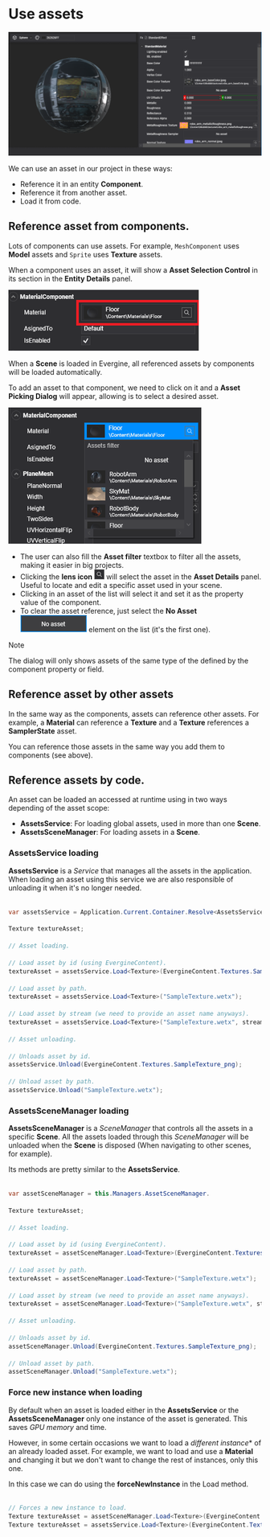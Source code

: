 # Use assets

![Use assets](Images/useAssets.png)

We can use an asset in our project in these ways:

* Reference it in an entity **Component**.
* Reference it from another asset.
* Load it from code.

## Reference asset from components.

Lots of components can use assets. For example, `MeshComponent` uses **Model** assets and `Sprite` uses **Texture** assets.

When a component uses an asset, it will show a **Asset Selection Control** in its section in the **Entity Details** panel.

![Assets Selection Control](Images/assetSelectionControl.png)

When a **Scene** is loaded in Evergine, all referenced assets by components will be loaded automatically.

To add an asset to that component, we need to click on it and a **Asset Picking Dialog** will appear, allowing is to select a desired asset. 

![Assets Picker Dialog](Images/assetPicker.png)

* The user can also fill the **Asset filter** textbox to filter all the assets, making it easier in big projects.
* Clicking the **lens icon** ![Lens Icon](Images/lensIcon.png) will select the asset in the **Asset Details** panel. Useful to locate and edit a specific asset used in your scene.
* Clicking in an asset of the list will select it and set it as the property value of the component.
* To clear the asset reference, just select the **No Asset** ![No Asset Button](Images/noAsset.png) element on the list (it's the first one). 


> [!NOTE]
> The dialog will only shows assets of the same type of the defined by the component property or field.

## Reference asset by other assets

In the same way as the components, assets can reference other assets. For example, a **Material** can reference a **Texture** and a **Texture** references a **SamplerState** asset.

You can reference those assets in the same way you add them to components (see above).


## Reference assets by code.

An asset can be loaded an accessed at runtime using in two ways depending of the asset scope:

*  **AssetsService**: For loading global assets, used in more than one **Scene**.
* **AssetsSceneManager**: For loading assets in a **Scene**.

### AssetsService loading

**AssetsService** is a _Service_ that manages all the assets in the application. When loading an asset using this service we are also responsible of unloading it when it's no longer needed.

```csharp

var assetsService = Application.Current.Container.Resolve<AssetsService>();

Texture textureAsset;    

// Asset loading.

// Load asset by id (using EvergineContent).
textureAsset = assetsService.Load<Texture>(EvergineContent.Textures.SampleTexture_png);

// Load asset by path.
textureAsset = assetsService.Load<Texture>("SampleTexture.wetx");

// Load asset by stream (we need to provide an asset name anyways).
textureAsset = assetsService.Load<Texture>("SampleTexture.wetx", stream);

// Asset unloading.

// Unloads asset by id.
assetsService.Unload(EvergineContent.Textures.SampleTexture_png);

// Unload asset by path.
assetsService.Unload("SampleTexture.wetx");
```

### AssetsSceneManager loading

**AssetsSceneManager** is a _SceneManager_ that controls all the assets in a specific **Scene**. All the assets loaded through this _SceneManager_ will be unloaded when the **Scene** is disposed (When navigating to other scenes, for example). 

Its methods are pretty similar to the **AssetsService**.

```csharp

var assetSceneManager = this.Managers.AssetSceneManager.

Texture textureAsset;    

// Asset loading.

// Load asset by id (using EvergineContent).
textureAsset = assetSceneManager.Load<Texture>(EvergineContent.Textures.SampleTexture_png);

// Load asset by path.
textureAsset = assetSceneManager.Load<Texture>("SampleTexture.wetx");

// Load asset by stream (we need to provide an asset name anyways).
textureAsset = assetSceneManager.Load<Texture>("SampleTexture.wetx", stream);

// Asset unloading.

// Unloads asset by id.
assetSceneManager.Unload(EvergineContent.Textures.SampleTexture_png);

// Unload asset by path.
assetSceneManager.Unload("SampleTexture.wetx");
```


### Force new instance when loading

By default when an asset is loaded either in the **AssetsService** or the **AssetsSceneManager** only one instance of the asset is generated. This saves _GPU memory_ and time. 

However, in some certain occasions we want to load a *different instance** of an already loaded asset. For example, we want to load and use a **Material** and changing it but we don't want to change the rest of instances, only this one.

In this case we can do using the **forceNewInstance** in the Load method.

```csharp

// Forces a new instance to load.
Texture textureAsset = assetSceneManager.Load<Texture>(EvergineContent.Textures.SampleTexture_png, true); 
Texture textureAsset = assetsService.Load<Texture>(EvergineContent.Textures.SampleTexture_png, true);
```